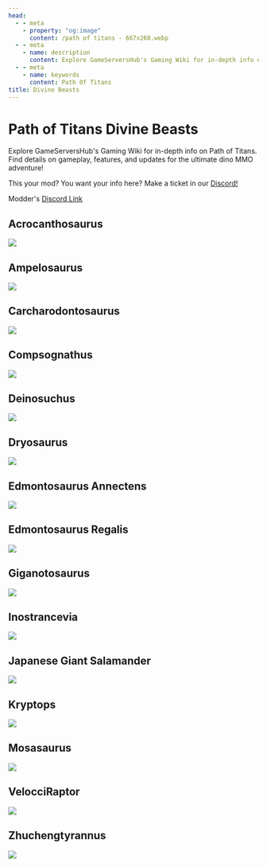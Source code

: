 ```yaml
---
head:
  - - meta
    - property: "og:image"
      content: /path of titans - 667x260.webp
  - - meta
    - name: description
      content: Explore GameServersHub's Gaming Wiki for in-depth info on Path of Titans. Find details on gameplay, features, and updates for the ultimate dino MMO adventure!
  - - meta
    - name: keywords
      content: Path Of Titans
title: Divine Beasts
---
```


# Path of Titans Divine Beasts

Explore GameServersHub's Gaming Wiki for in-depth info on Path of Titans. Find details on gameplay, features, and updates for the ultimate dino MMO adventure!

This your mod? You want your info here? Make a ticket in our [Discord!](https://discord.gg/gsh)

Modder's [Discord Link](#)

## Acrocanthosaurus

<a href='./path-of-titans-divineacroredux' target='_blank'> <img src='https://web-cdn.alderongames.com/files/1169/conversions/AcroReduxThumbnailDone-icon.jpg' /> </a>

## Ampelosaurus

<a href='./path-of-titans-divineamp' target='_blank'> <img src='https://web-cdn.alderongames.com/files/849/conversions/Ampelo-Photo-icon.jpg' /> </a>

## Carcharodontosaurus

<a href='./path-of-titans-divinecarchar' target='_blank'> <img src='https://web-cdn.alderongames.com/files/724/conversions/Carchar_Thumbnail-icon.jpg' /> </a>

## Compsognathus

<a href='./path-of-titans-divinecompy' target='_blank'> <img src='https://web-cdn.alderongames.com/files/798/conversions/Compy_Thumbnail-icon.jpg' /> </a>

## Deinosuchus

<a href='./path-of-titans-divinedeino' target='_blank'> <img src='https://web-cdn.alderongames.com/files/847/conversions/Deino-Photo-icon.jpg' /> </a>

## Dryosaurus

<a href='./path-of-titans-divinedryo' target='_blank'> <img src='https://web-cdn.alderongames.com/files/965/conversions/Dryo_Thumbnail-icon.jpg' /> </a>

## Edmontosaurus Annectens

<a href='./path-of-titans-divineannectens' target='_blank'> <img src='https://web-cdn.alderongames.com/files/826/conversions/Annectens-photo-icon.jpg' /> </a>

## Edmontosaurus Regalis

<a href='./path-of-titans-divineregalis' target='_blank'> <img src='https://web-cdn.alderongames.com/files/829/conversions/Regalis-Photo-icon.jpg' /> </a>

## Giganotosaurus

<a href='./path-of-titans-divinegiga' target='_blank'> <img src='https://web-cdn.alderongames.com/files/1076/conversions/giganotosaurus_photo-icon.jpg' /> </a>

## Inostrancevia

<a href='./path-of-titans-divineinos' target='_blank'> <img src='https://web-cdn.alderongames.com/files/934/conversions/Inostra_new_thumbnail-icon.jpg' /> </a>

## Japanese Giant Salamander

<a href='./path-of-titans-tgbsalamander' target='_blank'> <img src='https://web-cdn.alderongames.com/files/1170/conversions/Salamander_Mod_Pic_TGBM_V2-icon.jpg' /> </a>

## Kryptops

<a href='./path-of-titans-cretaceouskryptops' target='_blank'> <img src='https://web-cdn.alderongames.com/files/852/conversions/Kryptops-photo-icon.jpg' /> </a>

## Mosasaurus

<a href='./path-of-titans-divinemosa' target='_blank'> <img src='https://web-cdn.alderongames.com/files/993/conversions/Mosasaurus_Thumbnail-icon.jpg' /> </a>

## VelocciRaptor

<a href='./path-of-titans-velocciraptor' target='_blank'> <img src='https://web-cdn.alderongames.com/files/430/conversions/Tumb-icon.jpg' /> </a>

## Zhuchengtyrannus

<a href='./path-of-titans-divinezhuch' target='_blank'> <img src='https://web-cdn.alderongames.com/files/723/conversions/Zhucheng_Thumbnail-icon.jpg' /> </a>
